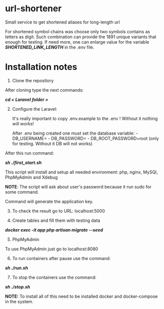 # url-shortener
Small service to get shortened aliases for long-length url

For shortened symbol chains was choose only two symbols contains as letters as digit. Such combination
can provide the 1891 unique variants that enough for testing. If need more, one can enlarge value for the
variable _**SHORTENED_LINK_LENGTH**_ in the .env file.

# Installation notes

1. Clone the repository

  After cloning type the next commands:

  _**cd < Laravel folder >**_

2. Configure the Laravel:

    It's really important to copy .env.example to the .env ! Without it nothing will works!

    After .env being created one must set the database variable:
        - DB_USERNAME=<some username>
        - DB_PASSWORD=<some password>
        - DB_ROOT_PASSWORD=root (only for testing. Without it DB will not works)

After this run command:

_**sh ./first_start.sh**_

This script will install and setup all needed environment: php, nginx, MySQl, PhpMyAdmin and Xdebug

  **NOTE**: The script will ask about user's password because it run sudo for some command.

Command will generate the application key.

3. To check the result go to URL: localhost:5000

4. Create tables and fill them with testing data

  _**docker exec -it app php artisan migrate --seed**_

5. PhpMyAdmin

To use PhpMyAdmin just go to localhost:8080

6. To run containers after pause use the command:

_**sh ./run.sh**_

7. To stop the containers use the command:

_**sh ./stop.sh**_

**NOTE:** To install all of this need to be installed docker and docker-compose in the system.
